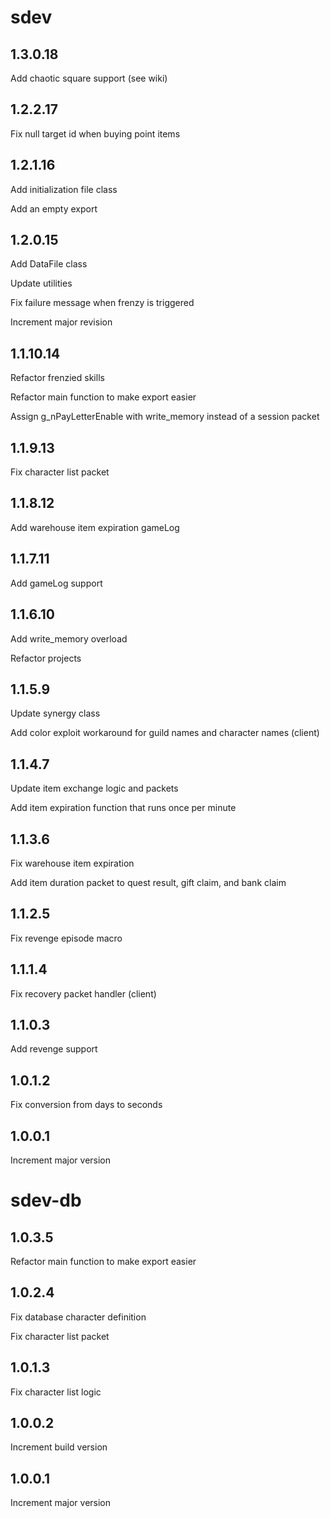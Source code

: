 # sdev

## 1.3.0.18

Add chaotic square support (see wiki)

## 1.2.2.17

Fix null target id when buying point items

## 1.2.1.16

Add initialization file class

Add an empty export

## 1.2.0.15

Add DataFile class

Update utilities

Fix failure message when frenzy is triggered

Increment major revision

## 1.1.10.14

Refactor frenzied skills

Refactor main function to make export easier

Assign g_nPayLetterEnable with write_memory instead of a session packet

## 1.1.9.13

Fix character list packet

## 1.1.8.12

Add warehouse item expiration gameLog

## 1.1.7.11

Add gameLog support

## 1.1.6.10

Add write_memory overload

Refactor projects

## 1.1.5.9

Update synergy class

Add color exploit workaround for guild names and character names (client)

## 1.1.4.7

Update item exchange logic and packets

Add item expiration function that runs once per minute

## 1.1.3.6

Fix warehouse item expiration

Add item duration packet to quest result, gift claim, and bank claim

## 1.1.2.5

Fix revenge episode macro

## 1.1.1.4

Fix recovery packet handler (client)

## 1.1.0.3

Add revenge support

## 1.0.1.2

Fix conversion from days to seconds

## 1.0.0.1

Increment major version

# sdev-db

## 1.0.3.5

Refactor main function to make export easier

## 1.0.2.4

Fix database character definition

Fix character list packet

## 1.0.1.3

Fix character list logic

## 1.0.0.2

Increment build version

## 1.0.0.1

Increment major version